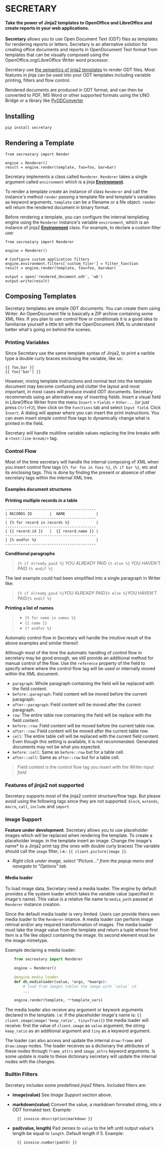 # SECRETARY

#### Take the power of Jinja2 templates to OpenOffice and LibreOffice and create reports in your web applications.


**Secretary** allows you to use Open Document Text (ODT) files as templates for rendering reports or letters. Secretary is an alternative solution for creating office documents and reports in OpenDocument Text format from templates that can be visually composed using the OpenOffice.org/LibreOffice Writer word processor.

Secretary use [the semantics of jinja2 templates][1] to render ODT files. Most features in jinja can be used into your ODT templates including variable printing, filters and flow control.

Rendered documents are produced in ODT format, and can then be converted to PDF, MS Word or other supported formats using the UNO Bridge or a library like [PyODConverter][2]

## Installing

    pip install secretary

## Rendering a Template

    from secreatary import Render

    engine = Renderer()
    result = engine.render(template, foo=foo, bar=bar)

Secretary implements a class called `Renderer`. `Renderer` takes a single argument called `environment` which is a jinja **[Environment][3]**.

To render a template create an instance of class `Renderer` and call the instance's method `render` passing a template file and template's variables as keyword arguments. `template` can be a filename or a file object. `render` will return the rendered document in binary format.

Before rendering a template, you can configure the internal templating engine using the `Renderer` instance's variable `environment`, which is an instance of jinja2 **[Environment][3]** class. For example, to declare a custom filter use:

    from secreatary import Renderer

    engine = Renderer()

    # Configure custom application filters
    engine.environment.filters['custom_filer'] = filter_function
    result = engine.render(template, foo=foo, bar=bar)

    output = open('rendered_document.odt', 'wb')
    output.write(result)

## Composing Templates

Secretary templates are simple ODT documents. You can create them using Writer. An OpenDocument file is basically a ZIP archive containing some XML files. If you plan to use control flow or conditionals it is a good idea to familiarise yourself a little bit with the OpenDocument XML to understand better what's going on behind the scenes.

### Printing Variables

Since Secretary use the same template syntax of Jinja2, to print a varible type a double curly braces enclosing the variable, like so:

    {{ foo.bar }}
    {{ foo['bar'] }}

However, mixing template instructions and normal text into the template document may become confusing and clutter the layout and most important, in most cases will produce invalid ODT documents. Secretary recommends using an alternative way of inserting fields. Insert a visual field in LibreOffice Writer from the menu `Insert` > `Fields` > `Other...` (or just press `Ctrl+F2`), then click on the `Functions` tab and select `Input field`. Click `Insert`. A dialog will appear where you can insert the print instructions. You can even insert simple control flow tags to dynamically change what is printed in the field.

Secretary will handle multiline variable values replacing the line breaks with a `<text:line-break/>` tag.

### Control Flow

Most of the time secretary will handle the internal composing of XML when you insert control flow tags (`{% for foo in foos %}`, `{% if bar %}`, etc and its enclosing tags. This is done by finding the present or absence of other secretary tags within the internal XML tree.

#### Examples document structures
**Printing multiple records in a table**
``` plain
-----------------------------------------
| RECORDS ID        |  NAME              |
-----------------------------------------
| {% for record in records %}            |
-----------------------------------------
| {{ record.id }}   |  {{ record.name }} |
-----------------------------------------
| {% endfor %}                           |
-----------------------------------------
```
**Conditional paragraphs**
> `{% if already_paid %}`
>  YOU ALREADY PAID
> `{% else %}`
>  YOU HAVEN'T PAID
> `{% endif %}`

The last example could had been simplified into a single paragraph in Writer like:

> `{% if already_paid %}`YOU ALREADY PAID`{% else %}`YOU HAVEN'T PAID`{% endif %}`

**Printing a list of names**

> * `{% for name in names %}`
> * `{{ name }}`
> * `{* endfor %}`

Automatic control flow in Secretary will handle the intuitive result of the above examples and similar thereof.

Although most of the time the automatic handling of control flow in secretary may be good enough, we still provide an additional method for manual control of the flow. Use the `reference` property of the field to specify where where the control flow tag will be used or internally moved within the XML document:

* `paragraph`: Whole paragraph containing the field will be replaced with the field content.
* `before::paragraph`: Field content will be moved before the current paragraph.
* `after::paragraph`: Field content will be moved after the current paragraph.
* `row`: The entire table row containing the field will be replace with the field content.
* `before::row`: Field content will be moved before the current table row.
* `after::row`: Field content will be moved after the current table row.
* `cell`: The entire table cell will be replaced with the current field content. Even though this setting is available, it is not recommended. Generated documents may not be what you expected.
* `before::cell`: Same as `before::row` but for a table cell.
* `after::cell`: Same as `after::row` but for a table cell.
> Field content is the control flow tag you insert with the Writer *input field*

### Features of jinja2 not supported
Secretary supports most of the jinja2 control structure/flow tags. But please avoid using the following tags since they are not supported: `block`, `extends`, `macro`, `call`, `include` and `import`.


### Image Support
**Feature under development**. Secretary allows you to use placeholder images which will be
replaced when rendering the template. To create a placeholder image: in the template insert
an image. Change the image's name* to a Jinja2 print tag (the ones with double curly braces)
The variable should call the `image` filter, i.e.: `{{ client.picture|image }}`.

* *Right click under image, select "Picture..." from the popup menu and navegate to
"Options" tab.*

#### Media loader
To load image data, Secretary need a media loader. The engine by default provides a file system
loader which takes the variable value (specified in image's name). This value is a relative file
name to `media_path` passed at `Renderer` instance creation.

Since the default media loader is very limited. Users can provide theirs own media loader to the
`Renderer` intance. A media loader can perform image retrival and/or any required transformation
of images. The media loader must take the image value from the template and return a tuple whose
first item is a file like object containing the image. Its second element must be the image mimetype.

Example declaring a media loader:
``` python
    from secreatary import Renderer

    engine = Renderer()

    @engine.media_loader
    def db_medialoader(value, *args, *kwargs):
        # load from images tables the image with `value` id.
        ...

    engine.render(template, **template_vars)
```
The media loader also receive any argument or keywork arguments declared in the template. i.e:
If the placeholder image's name is: `{{ client.image|image('keep_ratio', tiny=True)}}` the media
loader will receive: first the value of `client.image` as `value` argument; the string `keep_ratio` as an additional argument and `tiny` as a keyword argument.

The loader can also access and update the internal `draw:frame` and `draw:image` nodes. The loader
receives as a dictionary the attributes of these nodes through `frame_attrs` and `image_attrs` keyword arguments. Is some update is made to these dictionary secretary will update the internal nodes with the changes.

### Builtin Filters
Secretary includes some predefined *jinja2* filters. Included filters are:

- **image(value)**
See *Image Support* section above.

- **markdown(value)**
Convert the value, a markdown formated string, into a ODT formated text. Example:

        {{ invoice.description|markdown }}

- **pad(value, length)**
Pad zeroes to `value` to the left until output value's length be equal to `length`. Default length if 5. Example:

        {{ invoice.number|pad(6) }}


  [1]: http://jinja.pocoo.org/docs/templates/
  [2]: https://github.com/mirkonasato/pyodconverter
  [3]: http://jinja.pocoo.org/docs/api/#jinja2.Environment